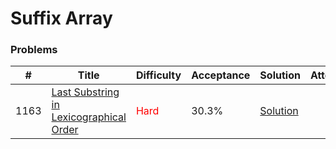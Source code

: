 Suffix Array
===

### Problems
| #   | Title    |   Difficulty | Acceptance | Solution  | Attention |
| --- | --- | --- | --- | --- | --- |
|1163 | [Last Substring in Lexicographical Order](https://leetcode.com/problems/last-substring-in-lexicographical-order/) | <span style="color:red">Hard</span>| 30.3% |[Solution](../problems/1163.md) |